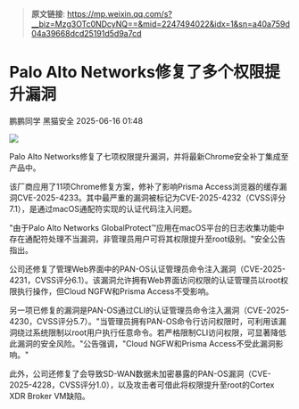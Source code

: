 > **原文链接**: https://mp.weixin.qq.com/s?__biz=Mzg3OTc0NDcyNQ==&mid=2247494022&idx=1&sn=a40a759d04a39668dcd25191d5d9a7cd

#  Palo Alto Networks修复了多个权限提升漏洞  
鹏鹏同学  黑猫安全   2025-06-16 01:48  
  
![](https://mmbiz.qpic.cn/sz_mmbiz_png/8dBEfDPEceicbhicIuO4lYKvBV5H8vEOHwWBRmuiceCQia5YMzRqUbmCJMeTvhaUE9ZXwpT6NwU1N09PjY8gWZAAvA/640?wx_fmt=png&from=appmsg "")  
  
Palo Alto Networks修复了七项权限提升漏洞，并将最新Chrome安全补丁集成至产品中。  
  
该厂商应用了11项Chrome修复方案，修补了影响Prisma Access浏览器的缓存漏洞CVE-2025-4233。其中最严重的漏洞被标记为CVE-2025-4232（CVSS评分7.1），是通过macOS通配符实现的认证代码注入问题。  
  
"由于Palo Alto Networks GlobalProtect™应用在macOS平台的日志收集功能中存在通配符处理不当漏洞，非管理员用户可将其权限提升至root级别。"安全公告指出。  
  
公司还修复了管理Web界面中的PAN-OS认证管理员命令注入漏洞（CVE-2025-4231，CVSS评分6.1）。该漏洞允许拥有Web界面访问权限的认证管理员以root权限执行操作，但Cloud NGFW和Prisma Access不受影响。  
  
另一项已修复的漏洞是PAN-OS通过CLI的认证管理员命令注入漏洞（CVE-2025-4230，CVSS评分5.7）。"当管理员拥有PAN-OS命令行访问权限时，可利用该漏洞绕过系统限制以root用户执行任意命令。若严格限制CLI访问权限，可显著降低此漏洞的安全风险。"公告强调，"Cloud NGFW和Prisma Access不受此漏洞影响。"  
  
此外，公司还修复了会导致SD-WAN数据未加密暴露的PAN-OS漏洞（CVE-2025-4228，CVSS评分1.0），以及攻击者可借此将权限提升至root的Cortex XDR Broker VM缺陷。  
  
  
